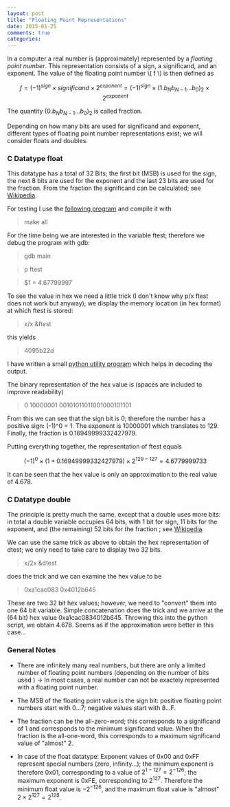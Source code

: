 ```yaml
---
layout: post
title: "Floating Point Representations"
date: 2015-01-25
comments: true
categories:
---
```


In a computer a real number is (approximately) represented by a *floating
point number*. This representation consists of a sign, a significand, and an
exponent. The value of the floating point number \\( f \\) is then defined as

$$
f = (-1)^{sign} \times significand \times 2^{exponent} = (-1)^{sign} \times (1.b_N b_{N-1} ... b_0)_2 \times 2^{exponent}
$$

The quantity $(0.b_N b_{N-1} ... b_0)_2$ is called fraction. 

Depending on how many bits are used for significand and exponent, different
types of floating point number representations exist; we will consider floats
and doubles.

### C Datatype float ###

This datatype has a total of 32 Bits; the first bit (MSB) is used for the
sign, the next 8 bits are used for the exponent and the last 23 bits are used
for the fraction. From the fraction the significand can be calculated; see 
[Wikipedia](http://en.wikipedia.org/wiki/Single-precision_floating-point_format).

For testing I use the 
[following program](<https://github.com/ClemensFMN/asm-stuff/tree/master/floatingpoint_repr/main.c>) and compile it with

> make all

For the time being we are interested in the variable ftest; therefore we debug
the program with gdb:

> gdb main

> p ftest


> $1 = 4.67799997

To see the value in hex we need a little trick (I don't know why p/x ftest
does not work but anyway); we display the memory location (in hex format) at
which ftest is stored:

> x/x &ftest

this yields

> 4095b22d


I have written a small 
[python utility program](https://github.com/ClemensFMN/asm-stuff/blob/master/floatingpoint_repr/util.py)
which helps in decoding the output.

The binary representation of the hex value is (spaces are included to improve
readability)

> 0      10000001      00101011011001000101101

From this we can see that the sign bit is 0; therefore the number has a
positive sign: (-1)^0 = 1. The exponent is 10000001 which translates to 129.
Finally, the fraction is 0.16949999332427979.

Putting everything together, the representation of ftest equals

$$ 
(-1)^0 \times (1 + 0.16949999332427979) \times 2^{129-127} = 4.6779999733
$$

It can be seen that the hex value is only an approximation to the real value
of 4.678.

### C Datatype double ###

The principle is pretty much the same, except that a double uses more bits: in total
a double variable occupies 64 bits, with 1 bit for sign, 11 bits for the
exponent, and (the remaining) 52 bits for the fraction ; see
[Wikipedia](http://en.wikipedia.org/wiki/Double-precision_floating-point_format).

We can use the same trick as above to obtain the hex representation of dtest;
we only need to take care to display two 32 bits.

> x/2x &dtest

does the trick and we can examine the hex value to be

> 0xa1cac083      0x4012b645

These are two 32 bit hex values; however, we need to "convert" them into one
64 bit variable. Simple concatenation does the trick and we arrive at the (64
bit) hex value 0xa1cac0834012b645. Throwing this into the python script, we
obtain 4.678. Seems as if the approximation were better in this case...



### General Notes ###

* There are infinitely many real numbers, but there are only a limited number of
floating point numbers (depending on the number of bits used ) -> In most
cases, a real number can not be exactely represented with a floating point
number.

* The MSB of the floating point value is the sign bit: positive floating point
numbers start with 0...7; negative values start with 8...F.

* The fraction can be the all-zero-word; this corresponds to a significand of
$1$ and corresponds to the minimum significand value. When the fraction is the
all-one-word, this corresponds to a maximum significand value of "almost" $2$.

* In case of the float datatype: Exponent values of 0x00 and 0xFF represent
special numbers (zero, infinity...); the minimum exponent is therefore 0x01,
corresponding to a value of $2^{1-127} = 2^{-126}$; the maximum exponent is
0xFE, corresponding to $2^{127}$. Therefore the minimum float value is
$-2^{-126}$, and the maximum float value is "almost" $2 \times 2^{127} =
2^{128}$.

